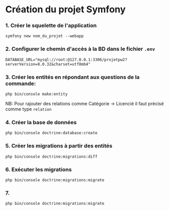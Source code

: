 # Création du projet Symfony

### 1. Créer le squelette de l'application

```
symfony new nom_du_projet --webapp
```

### 2. Configurer le chemin d'accès à la BD dans le fichier `.env`

```
DATABASE_URL="mysql://root:@127.0.0.1:3306/projetpw2?serverVersion=8.0.32&charset=utf8mb4"
```

### 3. Créer les entités en répondant aux questions de la commande:

```
php bin/console make:entity
```

NB: Pour rajouter des relations comme Catégorie -> Licencié il faut précisé comme type `relation`

### 4. Créer la base de données

```
php bin/console doctrine:database:create
```

### 5. Créer les migrations à partir des entités

```
php bin/console doctrine:migrations:diff
```

### 6. Exécuter les migrations

```
php bin/console doctrine:migrations:migrate
```

### 7.

```
php bin/console doctrine:migrations:migrate
```
